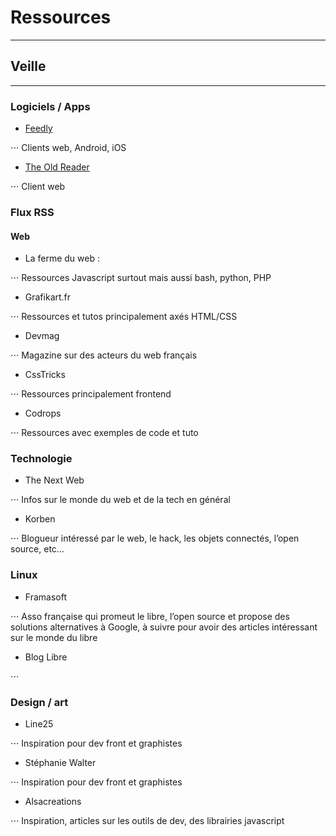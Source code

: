 # Ressources
------------

## Veille 
---------

### Logiciels / Apps

+ [Feedly](https://feedly.com/)

⋅⋅⋅ Clients web, Android, iOS

+ [The Old Reader](https://theoldreader.com/)

⋅⋅⋅ Client web

### Flux RSS

#### Web

+ La ferme du web :

⋅⋅⋅ Ressources Javascript surtout mais aussi bash, python, PHP

+  Grafikart.fr

⋅⋅⋅ Ressources et tutos principalement axés HTML/CSS

+ Devmag

⋅⋅⋅ Magazine sur des acteurs du web français

+ CssTricks 

⋅⋅⋅ Ressources principalement frontend

+ Codrops

⋅⋅⋅ Ressources avec exemples de code et tuto


### Technologie

+ The Next Web

⋅⋅⋅ Infos sur le monde du web et de la tech en général

+ Korben 

⋅⋅⋅ Blogueur intéressé par le web, le hack, les objets connectés, l’open source, etc…

### Linux 

+ Framasoft

⋅⋅⋅ Asso française qui promeut le libre, l’open source et propose des solutions alternatives à Google, à suivre pour avoir des articles intéressant sur le monde du libre

+ Blog Libre

⋅⋅⋅ 

### Design / art

+ Line25

⋅⋅⋅ Inspiration pour dev front et graphistes

+ Stéphanie Walter

⋅⋅⋅ Inspiration pour dev front et graphistes

+ Alsacreations 

⋅⋅⋅ Inspiration, articles sur les outils de dev, des librairies javascript

